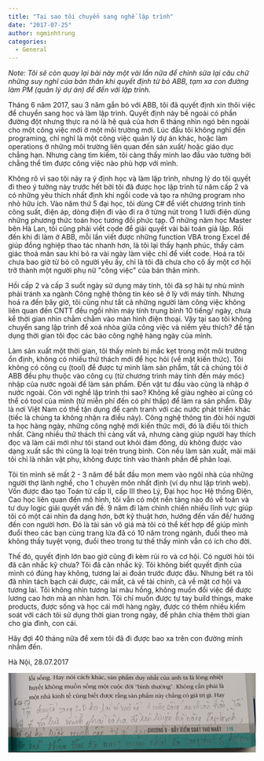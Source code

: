 ```yaml
---
title: "Tại sao tôi chuyển sang nghề lập trình"
date: "2017-07-25"
author: ngminhtrung
categories:
  - General
---
```

_Note: Tôi sẽ còn quay lại bài này một vài lần nữa để chỉnh sửa lại câu chữ những suy nghĩ của bản thân khi quyết định từ bỏ ABB, tạm xa con đường làm PM (quản lý dự án) để đến với lập trình._

Tháng 6 năm 2017, sau 3 năm gắn bó với ABB, tôi đã quyết định xin thôi việc để chuyển sang học và làm lập trình. Quyết định này bề ngoài có phần đường đột nhưng thực ra nó là hệ quả của hơn 6 tháng nhìn ngó bên ngoài cho một công việc mới ở một môi trường mới. Lúc đầu tôi không nghĩ đến programing, chỉ nghĩ là một công việc quản lý dự án khác, hoặc làm operations ở những môi trường liên quan đến sản xuất/ hoặc giáo dục chẳng hạn. Nhưng càng tìm kiếm, tôi càng thấy mình lao đầu vào tường bởi chẳng thể tìm được công việc nào phù hợp với mình.

Không rõ vì sao tôi nảy ra ý định học và làm lập trình, nhưng lý do tôi quyết đi theo ý tưởng này trước hết bởi tôi đã được học lập trình từ năm cấp 2 và có những yêu thích nhất định khi ngồi code và tạo ra những program nho nhỏ hữu ích. Vào năm thứ 5 đại học, tôi dùng C# để viết chương trình tính công suất, điện áp, dòng điện đi vào đi ra ở từng nút trong 1 lưới điện dùng những phương thức toán học tương đối phức tạp. Ở những năm học Master bên Hà Lan, tôi cũng phải viết code để giải quyết vài bài toán giả lập. Rồi đến khi đi làm ở ABB, mỗi lần viết được những function VBA trong Excel để giúp đồng nghiệp thao tác nhanh hơn, là tôi lại thấy hạnh phúc, thấy cảm giác thoả mãn sau khi bỏ ra vài ngày làm việc chỉ để viết code. Hoá ra tôi chưa bao giờ từ bỏ cô người yêu ấy, chỉ là tôi đã chưa cho cô ấy một cơ hội trở thành một người phụ nữ "công việc" của bản thân mình.

Hồi cấp 2 và cấp 3 suốt ngày sử dụng máy tính, tôi đã sợ hãi tự nhủ mình phải tránh xa ngành Công nghệ thông tin kẻo sẽ ở lỳ với máy tính. Nhưng hoá ra đến bây giờ, tôi cũng như tất cả những người làm công việc không liên quan đến CNTT đều ngồi nhìn máy tính trung bình 10 tiếng/ ngày, chưa kể thời gian nhìn chằm chằm vào màn hình điện thoại. Vậy tại sao tôi không chuyển sang lập trình để xoá nhòa giữa công việc và niềm yêu thích? để tận dụng thời gian tôi đọc các báo công nghệ hàng ngày của mình.

Làm sản xuất một thời gian, tôi thấy mình bị mắc kẹt trong một môi trường ổn định, không có nhiều thử thách mới để học hỏi (về mặt kiến thức). Tôi không có công cụ (tool) để được tự mình làm sản phẩm, tất cả chúng tôi ở ABB đều phụ thuộc vào công cụ (từ chương trình máy tính đến máy móc) nhập của nước ngoài để làm sản phẩm. Đến vật tư đầu vào cũng là nhập ở nước ngoài. Còn với nghề lập trình thì sao? Không kể giàu nghèo ai cũng có thể có tool của mình (từ miễn phí đến có phí thấp) để làm ra sản phẩm. Đây là nơi Việt Nam có thể tận dụng để cạnh tranh với các nước phát triển khác (tiếc là chúng ta không nhận ra điều này). Công nghệ thông tin đòi hỏi người ta học hàng ngày, những công nghệ mới kiến thức mới, đó là điều tôi thích nhất. Càng nhiều thử thách thì càng vất vả, nhưng càng giúp người hay thích đọc và làm cái mới như tôi stand out khỏi đám đông, dù không được vào dạng xuất sắc thì cũng là loại trên trung bình. Còn nếu làm sản xuất, mãi mãi tôi chỉ là nhân vật phụ, không được tính vào thành phần để phân loại.

Tôi tin mình sẽ mất 2 - 3 năm để bắt đầu mon mem vào ngôi nhà của những người thợ lành nghề, cho 1 chuyên môn nhất định (ví dụ như lập trình web). Vốn được đào tạo Toán từ cấp II, cấp III theo Lý, Đại học học Hệ thống Điện, Cao học liên quan đến mô hình, tôi vẫn có một nền tảng nào đó về toán và tư duy logic giải quyết vấn đề. 9 năm đi làm chinh chiến nhiều lĩnh vực giúp tôi có một cái nhìn đa dạng hơn, bớt kỹ thuật hơn, hướng đến vấn đề/ hướng đến con người hơn. Đó là tài sản vô giá mà tôi có thể kết hợp để giúp mình đuổi theo các bạn cùng trang lứa đã có 10 năm trong ngành, đuổi theo mà không thấy tuyệt vọng, đuổi theo trong tư thế thấy mình vẫn có ích cho đời.

Thế đó, quyết định lớn bao giờ cũng đi kèm rủi ro và cơ hội. Có người hỏi tôi đã cân nhắc kỹ chưa? Tôi đã cân nhắc kỹ. Tôi không biết quyết định của mình có đúng hay không, tương lai ai đoán trước được đâu. Nhưng bét ra tôi đã nhìn tách bạch cái được, cái mất, cả về tài chính, cả về mặt cơ hội và tương lai. Tôi không nhìn tương lai màu hồng, không muốn đổi việc để được lương cao hơn mà an nhàn hơn. Tôi chỉ muốn được tự tay build things, make products, được sống và học cái mới hàng ngày, được có thêm nhiều kiểm soát với cách tôi sử dụng thời gian trong ngày, để phân chia thêm thời gian cho gia đình, con cái.

Hãy đợi 40 tháng nữa để xem tôi đã đi được bao xa trên con đường mình nhắm đến.

Hà Nội, 28.07.2017

![Kỹ năng đi trước đam mê](fig1.jpg)